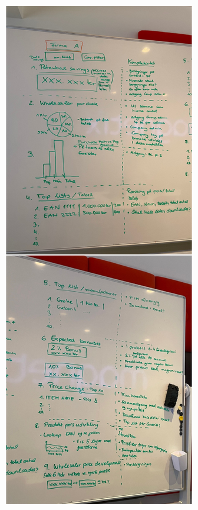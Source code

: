 ![thumbnail_IMG_8681.jpg](/.attachments/thumbnail_IMG_8681-d4093aae-96f0-4a98-9d72-4fb06ef990c5.jpg)![thumbnail_IMG_8682.jpg](/.attachments/thumbnail_IMG_8682-e8534070-4d51-4bb7-8f87-0c780a9b9ffa.jpg)